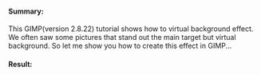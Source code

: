 #### Summary:

This GIMP(version 2.8.22) tutorial shows how to virtual background effect.
We often saw some pictures that stand out the main target but virtual background. So let me show you how to create this effect in GIMP...

#### Result:

